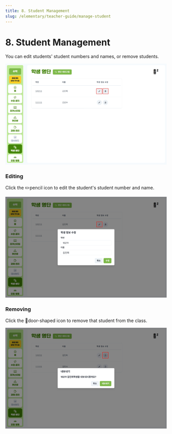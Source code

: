 ```yaml
---
title: 8. Student Management
slug: /elementary/teacher-guide/manage-student
---
```


# 8. Student Management

You can edit students' student numbers and names, or remove students.

![](/img/kr/elementary/teacher/08-01.jpg)

### Editing

Click the ✏️pencil icon to edit the student's student number and name.

![](/img/kr/elementary/teacher/08-02.jpg)

### Removing

Click the 🚪door-shaped icon to remove that student from the class.

![](/img/kr/elementary/teacher/08-03.jpg)

